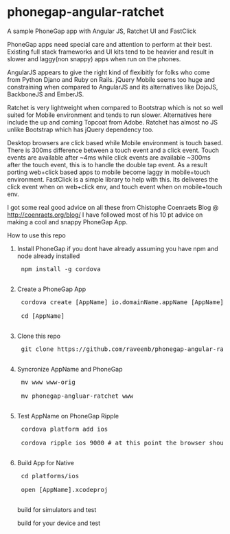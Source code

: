phonegap-angular-ratchet
========================
A sample PhoneGap app with Angular JS, Ratchet UI and FastClick

PhoneGap apps need special care and attention to perform at their best. Existing full stack frameworks and UI kits tend to be heavier and result in slower and laggy(non snappy) apps when run on the phones.

AngularJS appears to give the right kind of flexibitly for folks who come from Python Djano and Ruby on Rails. jQuery Mobile seems too huge and constraining when compared to AngularJS and its alternatives like DojoJS, BackboneJS and EmberJS.

Ratchet is very lightweight when compared to Bootstrap which is not so well suited for Mobile environment and tends to run slower. Alternatives here include the up and coming Topcoat from Adobe. Ratchet has almost no JS unlike Bootstrap which has jQuery dependency too.

Desktop browsers are click based while Mobile environment is touch based. There is 300ms difference between a touch event and a click event. Touch events are available after ~4ms while click events are available ~300ms after the touch event, this is to handle the double tap event. As a result porting web+click based apps to mobile become laggy in mobile+touch environment. FastClick is a simple library to help with this. Its deliveres the click event when on web+click env, and touch event when on mobile+touch env.

I got some real good advice on all these from Chistophe Coenraets Blog @ http://coenraets.org/blog/
I have followed most of his 10 pt advice on making a cool and snappy PhoneGap App. 

How to use this repo

1. Install PhoneGap if you dont have already assuming you have npm and node already installed
    <pre>
    npm install -g cordova
    </pre>
2. Create a PhoneGap App
    <pre>
    cordova create [AppName] io.domainName.appName [AppName] 
    
    cd [AppName]
    </pre>
3. Clone this repo 
    <pre>
    git clone https://github.com/raveenb/phonegap-angular-ratchet/
    </pre>
4. Syncronize AppName and PhoneGap
    <pre>
    mv www www-orig
    
    mv phonegap-angluar-ratchet www
    </pre>
5. Test AppName on PhoneGap Ripple
    <pre>
    cordova platform add ios
    
    cordova ripple ios 9000 # at this point the browser should open with the app running
    </pre>
6. Build App for Native
    <pre>
    cd platforms/ios

    open [AppName].xcodeproj
    </pre>
    build for simulators and test
    
    build for your device and test
    

    

